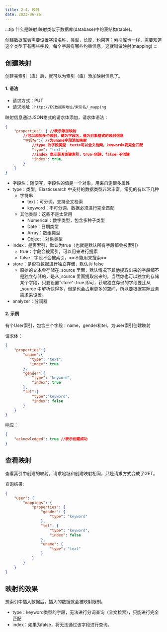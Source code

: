 ```yaml
---
title: 2-4. 映射
date: 2023-06-26
---
```

:::tip 什么是映射
映射类似于数据库(database)中的表结构(table)。

创建数据库表需要设置字段名称，类型，长度，约束等；索引库也一样，需要知道这个类型下有哪些字段，每个字段有哪些约束信息，这就叫做映射(mapping)
:::

## 创建映射
创建完索引（库）后，就可以为索引（库）添加映射信息了。

#### 1. 语法
- 请求方式：PUT
- 请求地址：`http://ES数据库地址/索引名/_mapping`

映射信息通过JSON格式的请求体添加，请求体语法：
```json
{
    "properties": { //表示添加映射
        //可以添加多个映射，键为字段名，值为对象格式的映射信息
        "字段名":{ //为uname字段添加映射
            //type 为字段类型：text=可以全文检索，keyword=要完全匹配
            "type": "text" ,
            //index 表示是否创建索引，true=创建，false=不创建   
            "index": true, 
        }
    }
}
```
- 字段名：随便写，字段名的值是一个对象，用来自定很多属性
- type：类型，Elasticsearch 中支持的数据类型非常丰富，常见的有以下几种
    - 字符串
        - text：可分词，支持全文检索
        - keyword：不可分词，数据必须进行完全匹配
    - 其他类型：这些不是太常用
        - Numerical：数字类型，包含多种子类型
        - Date：日期类型
        - Array：数组类型
        - Object：对象类型
- index：是否索引，默认为true（也就是默认所有字段都会被索引）
    - true：字段会被索引，可以用来进行搜索
    - false：字段不会被索引，==不能用来搜索==
- store：是否将数据进行独立存储，默认为 false
    - 原始的文本会存储在_source 里面，默认情况下其他提取出来的字段都不是独立存储的，是从_source 里面提取出来的。当然你也可以独立的存储某个字段，只要设置"store": true 即可，获取独立存储的字段要比从_source 中解析快得多，但是也会占用更多的空间，所以要根据实际业务需求来设置。
- analyzer：分词器

#### 2. 示例
有个User索引，包含三个字段：name，gender和tel，为user索引创建映射

请求体：
```json
{
    "properties":{
        "uname":{
           "type": "text",
           "index": true 
        },
        "gender":{
            "type": "keyword",
            "index": true
        },
        "tel":{
            "type":"keyword",
            "index": false
        }
    }
}
```
响应：

```json
{
    "acknowledged": true //表示创建成功
}
```

## 查看映射
查看索引中创建的映射，请求地址和创建映射相同，只是请求方式变成了GET。

查询结果:
```json
{
    "user": {
        "mappings": {
            "properties": {
                "gender": {
                    "type": "keyword"
                },
                "tel": {
                    "type": "keyword",
                    "index": false
                },
                "uname": {
                    "type": "text"
                }
            }
        }
    }
}
```

## 映射的效果
想索引中插入数据后，插入的数据就会被映射限制。
- type：keyword类型的字段，无法进行分词查询（全文检索），只能进行完全匹配
- index：如果为false，将无法通过该字段进行查询。